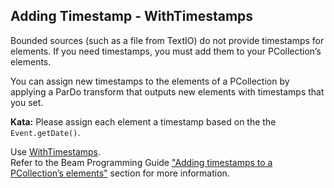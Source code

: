 <!--
  ~ Licensed to the Apache Software Foundation (ASF) under one
  ~ or more contributor license agreements.  See the NOTICE file
  ~ distributed with this work for additional information
  ~ regarding copyright ownership.  The ASF licenses this file
  ~ to you under the Apache License, Version 2.0 (the
  ~ "License"); you may not use this file except in compliance
  ~ with the License.  You may obtain a copy of the License at
  ~
  ~     http://www.apache.org/licenses/LICENSE-2.0
  ~
  ~ Unless required by applicable law or agreed to in writing, software
  ~ distributed under the License is distributed on an "AS IS" BASIS,
  ~ WITHOUT WARRANTIES OR CONDITIONS OF ANY KIND, either express or implied.
  ~ See the License for the specific language governing permissions and
  ~ limitations under the License.
  -->

Adding Timestamp - WithTimestamps
---------------------------------

Bounded sources (such as a file from TextIO) do not provide timestamps for elements. If you need 
timestamps, you must add them to your PCollection’s elements.

You can assign new timestamps to the elements of a PCollection by applying a ParDo transform that 
outputs new elements with timestamps that you set.

**Kata:** Please assign each element a timestamp based on the the `Event.getDate()`.

<div class="hint">
  Use <a href="https://beam.apache.org/releases/javadoc/current/org/apache/beam/sdk/transforms/WithTimestamps.html">
  WithTimestamps</a>.
</div>

<div class="hint">
  Refer to the Beam Programming Guide
  <a href="https://beam.apache.org/documentation/programming-guide/#adding-timestamps-to-a-pcollections-elements">
    "Adding timestamps to a PCollection’s elements"</a> section for more information.
</div>
